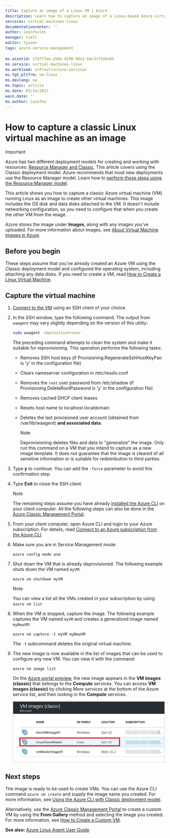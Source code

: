 ```yaml
---
title: Capture an image of a Linux VM | Azure
description: Learn how to capture an image of a Linux-based Azure virtual machine (VM) created with the classic deployment model.
services: virtual-machines-linux
documentationcenter: ''
author: iainfoulds
manager: timlt
editor: tysonn
tags: azure-service-management

ms.assetid: 17d7ffee-a58e-4290-9de1-64c3cf1ddc05
ms.service: virtual-machines-linux
ms.workload: infrastructure-services
ms.tgt_pltfrm: vm-linux
ms.devlang: na
ms.topic: article
ms.date: 03/14/2017
wacn.date: ''
ms.author: iainfou
---
```


# How to capture a classic Linux virtual machine as an image
> [!IMPORTANT]
> Azure has two different deployment models for creating and working with resources: [Resource Manager and Classic](../azure-resource-manager/resource-manager-deployment-model.md). This article covers using the Classic deployment model. Azure recommends that most new deployments use the Resource Manager model. Learn how to [perform these steps using the Resource Manager model](virtual-machines-linux-capture-image.md?toc=%2fazure%2fvirtual-machines%2flinux%2ftoc.json).

This article shows you how to capture a classic Azure virtual machine (VM) running Linux as an image to create other virtual machines. This image includes the OS disk and data disks attached to the VM. It doesn't include networking configuration, so you need to configure that when you create the other VM from the image.

Azure stores the image under **Images**, along with any images you've uploaded. For more information about images, see [About Virtual Machine Images in Azure][About Virtual Machine Images in Azure].

## Before you begin
These steps assume that you've already created an Azure VM using the Classic deployment model and configured the operating system, including attaching any data disks. If you need to create a VM, read [How to Create a Linux Virtual Machine][How to Create a Linux Virtual Machine].

## Capture the virtual machine
1. [Connect to the VM](virtual-machines-linux-mac-create-ssh-keys.md?toc=%2fazure%2fvirtual-machines%2flinux%2ftoc.json) using an SSH client of your choice.
2. In the SSH window, type the following command. The output from `waagent` may vary slightly depending on the version of this utility:

    ```bash
    sudo waagent -deprovision+user
    ```

    The preceding command attempts to clean the system and make it suitable for reprovisioning. This operation performs the following tasks:

    * Removes SSH host keys (if Provisioning.RegenerateSshHostKeyPair is 'y' in the configuration file)
    * Clears nameserver configuration in /etc/resolv.conf
    * Removes the `root` user password from /etc/shadow (if Provisioning.DeleteRootPassword is 'y' in the configuration file)
    * Removes cached DHCP client leases
    * Resets host name to localhost.localdomain
    * Deletes the last provisioned user account (obtained from /var/lib/waagent) **and associated data**.

        > [!NOTE]
        > Deprovisioning deletes files and data to "generalize" the image. Only run this command on a VM that you intend to capture as a new image template. It does not guarantee that the image is cleared of all sensitive information or is suitable for redistribution to third parties.

3. Type **y** to continue. You can add the `-force` parameter to avoid this confirmation step.
4. Type **Exit** to close the SSH client.

    > [!NOTE]
    > The remaining steps assume you have already [installed the Azure CLI](../cli-install-nodejs.md) on your client computer. All the following steps can also be done in the [Azure Classic Management Portal][Azure Classic Management Portal].

5. From your client computer, open Azure CLI and login to your Azure subscription. For details, read [Connect to an Azure subscription from the Azure CLI](../xplat-cli-connect.md).
6. Make sure you are in Service Management mode:

    ```azurecli
    azure config mode asm
    ```

7. Shut down the VM that is already deprovisioned. The following example shuts down the VM named `myVM`:

    ```azurecli
    azure vm shutdown myVM
    ```

    > [!NOTE]
    > You can view a list all the VMs created in your subscription by using `azure vm list`

8. When the VM is stopped, capture the image. The following example captures the VM named `myVM` and creates a generalized image named `myNewVM`:

    ```azurecli
    azure vm capture -t myVM myNewVM
    ```

    The `-t` subcommand deletes the original virtual machine.

9. The new image is now available in the list of images that can be used to configure any new VM. You can view it with the command:

    ```azurecli
    azure vm image list
    ```

    On the [Azure portal preview](http://portal.azure.cn), the new image appears in the **VM images (classic)** that belongs to the **Compute** services. You can access **VM images (classic)** by clicking _More services_ at the bottom of the Azure service list, and then looking in the **Compute** services.   

    ![Image capture successful](./media/virtual-machines-linux-classic-capture-image/VMCapturedImageAvailable.png)

## Next steps
The image is ready to be used to create VMs. You can use the Azure CLI command `azure vm create` and supply the image name you created. For more information, see [Using the Azure CLI with Classic deployment model](https://docs.microsoft.com/cli/azure/get-started-with-az-cli2).

Alternatively, use the [Azure Classic Management Portal][Azure Classic Management Portal] to create a custom VM by using the **From Gallery** method and selecting the image you created. For more information, see [How to Create a Custom VM][How to Create a Custom Virtual Machine].

**See also:** [Azure Linux Agent User Guide](virtual-machines-linux-agent-user-guide.md?toc=%2fazure%2fvirtual-machines%2flinux%2ftoc.json)

[Azure Classic Management Portal]: http://manage.windowsazure.cn
[About Virtual Machine Images in Azure]: virtual-machines-linux-classic-about-images.md
[How to Create a Custom Virtual Machine]: virtual-machines-linux-classic-create-custom.md
[How to Attach a Data Disk to a Virtual Machine]: virtual-machines-linux-classic-attach-disk.md
[How to Create a Linux Virtual Machine]: virtual-machines-linux-classic-create-custom.md